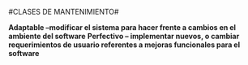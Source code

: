 #CLASES DE MANTENIMIENTO#

**Adaptable –modificar el sistema para hacer frente a cambios en el ambiente del software**
**Perfectivo – implementar nuevos, o cambiar requerimientos de usuario referentes a mejoras funcionales para el software**